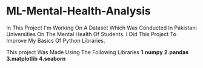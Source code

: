 # ML-Mental-Health-Analysis
In This Project I'm Working On A Dataset Which Was Conducted In Pakistani 
Universities On The Mental Health Of Students.
I Did This Project To Improve My Basics Of Python Libraries.

This project Was Made Using The Following Libraries
**1.numpy**
**2.pandas**
**3.matplotlib**
**4.seaborn**
